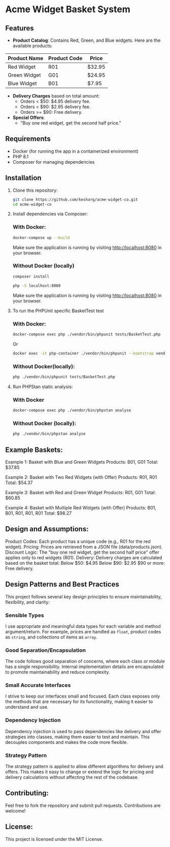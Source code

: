 # Acme Widget Basket System

## Features

- **Product Catalog**: Contains Red, Green, and Blue widgets.
  Here are the available products:

| **Product Name** | **Product Code** | **Price** |
| ---------------- | ---------------- | --------- |
| Red Widget       | R01              | $32.95    |
| Green Widget     | G01              | $24.95    |
| Blue Widget      | B01              | $7.95     |

- **Delivery Charges** based on total amount:
  - Orders < $50: $4.95 delivery fee.
  - Orders < $90: $2.95 delivery fee.
  - Orders >= $90: Free delivery.
- **Special Offers**:
  - "Buy one red widget, get the second half price."

## Requirements

- Docker (for running the app in a containerized environment)
- PHP 8.1
- Composer for managing dependencies

## Installation

1. Clone this repository:

   ```bash
   git clone https://github.com/kesharg/acme-widget-co.git
   cd acme-widget-co
   ```

2. Install dependencies via Composer:

    ### With Docker:

    ```bash
    docker-compose up --build
    ```

    Make sure the application is running by visiting [http://localhost:8080](http://localhost:8080) in your browser.

    ### Without Docker (locally)

    ```bash
    composer install

    php -S localhost:8080

    ```
    Make sure the application is running by visiting [http://localhost:8080](http://localhost:8080) in your browser.


3. To run the PHPUnit specific BasketTest test

      ### With Docker:

      ```bash
      docker-compose exec php ./vendor/bin/phpunit tests/BasketTest.php

      ```

      Or

      ```bash
      docker exec -it php-container ./vendor/bin/phpunit --bootstrap vendor/autoload.php tests/BasketTest.php

      ```

      ### Without Docker(locally):

      ```bash
      php ./vendor/bin/phpunit tests/BasketTest.php
      
      ```

4. Run PHPStan static analysis:

      ### With Docker

      ```bash
      docker-compose exec php ./vendor/bin/phpstan analyse
      ```

      ### Without Docker (locally):

      ```bash
      php ./vendor/bin/phpstan analyse
      ```
## Example Baskets:
Example 1: Basket with Blue and Green Widgets
Products: B01, G01
Total: $37.85

Example 2: Basket with Two Red Widgets (with Offer)
Products: R01, R01
Total: $54.37

Example 3: Basket with Red and Green Widget
Products: R01, G01
Total: $60.85

Example 4: Basket with Multiple Red Widgets (with Offer)
Products: B01, B01, R01, R01, R01
Total: $98.27

## Design and Assumptions:
Product Codes: Each product has a unique code (e.g., R01 for the red widget).
Pricing: Prices are retrieved from a JSON file (data/products.json).
Discount Logic: The "buy one red widget, get the second half price" offer applies only to red widgets (R01).
Delivery: Delivery charges are calculated based on the basket total:
Below $50: $4.95
Below $90: $2.95
$90 or more: Free delivery.
## Design Patterns and Best Practices

This project follows several key design principles to ensure maintainability, flexibility, and clarity:

### Sensible Types
I use appropriate and meaningful data types for each variable and method argument/return. For example, prices are handled as `float`, product codes as `string`, and collections of items as `array`.

### Good Separation/Encapsulation
The code follows good separation of concerns, where each class or module has a single responsibility. Internal implementation details are encapsulated to promote maintainability and reduce complexity.

### Small Accurate Interfaces
I strive to keep our interfaces small and focused. Each class exposes only the methods that are necessary for its functionality, making it easier to understand and use.

### Dependency Injection
Dependency injection is used to pass dependencies like delivery and offer strategies into classes, making them easier to test and maintain. This decouples components and makes the code more flexible.

### Strategy Pattern
The strategy pattern is applied to allow different algorithms for delivery and offers. This makes it easy to change or extend the logic for pricing and delivery calculations without affecting the rest of the codebase.

## Contributing:
Feel free to fork the repository and submit pull requests. Contributions are welcome!

## License:
This project is licensed under the MIT License.

